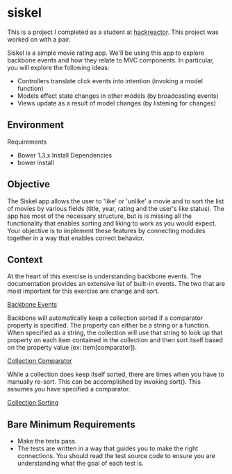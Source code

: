 # siskel
This is a project I completed as a student at [hackreactor](http://hackreactor.com). This project was worked on with a pair.

Siskel is a simple movie rating app. We'll be using this app to explore backbone events and how they relate to MVC components. In particular, you will explore the following ideas:
* Controllers translate click events into intention (invoking a model function)
* Models effect state changes in other models (by broadcasting events)
* Views update as a result of model changes (by listening for changes)

## Environment
Requirements
* Bower 1.3.x
Install Dependencies
* bower install

## Objective
The Siskel app allows the user to 'like' or 'unlike' a movie and to sort the list of movies by various fields (title, year, rating and the user's like status). The app has most of the necessary structure, but is is missing all the functionality that enables sorting and liking to work as you would expect. Your objective is to implement these features by connecting modules together in a way that enables correct behavior.

## Context
At the heart of this exercise is understanding backbone events. The documentation provides an extensive list of built-in events. The two that are most important for this exercise are change and sort.

[Backbone Events](http://backbonejs.org/#Events-catalog)

Backbone will automatically keep a collection sorted if a comparator property is specified. The property can either be a string or a function. When specified as a string, the collection will use that string to look up that property on each item contained in the collection and then sort itself based on the property value (ex: item[comparator]).

[Collection Comparator](http://backbonejs.org/#Collection-comparator)

While a collection does keep itself sorted, there are times when you have to manually re-sort. This can be accomplished by invoking sort(). This assumes you have specified a comparator.

[Collection Sorting](http://backbonejs.org/#Collection-sort)

## Bare Minimum Requirements
* Make the tests pass.
* The tests are written in a way that guides you to make the right connections. You should read the test source code to ensure you are understanding what the goal of each test is.